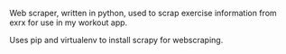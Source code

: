 Web scraper, written in python, used to scrap exercise information from exrx for use in my workout app.

Uses pip and virtualenv to install scrapy for webscraping.

